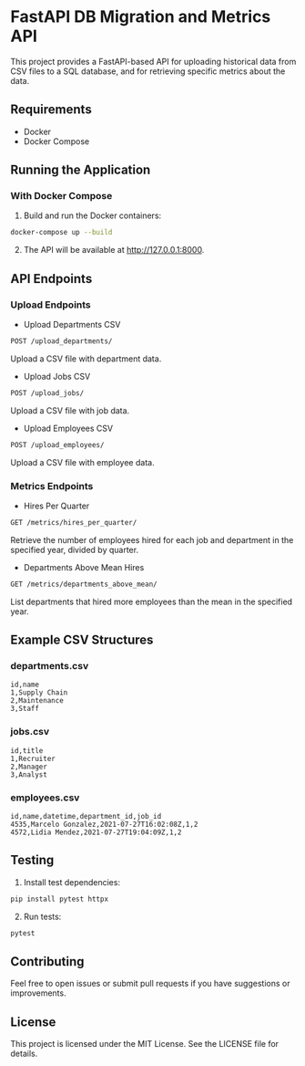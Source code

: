 # FastAPI DB Migration and Metrics API

This project provides a FastAPI-based API for uploading historical data from CSV files to a SQL database, and for retrieving specific metrics about the data.

## Requirements

- Docker
- Docker Compose

## Running the Application

### With Docker Compose
1. Build and run the Docker containers:

```bash
docker-compose up --build
```

2. The API will be available at http://127.0.0.1:8000.

## API Endpoints
### Upload Endpoints
- Upload Departments CSV

```bash
POST /upload_departments/
```
Upload a CSV file with department data.

- Upload Jobs CSV

```bash
POST /upload_jobs/
```
Upload a CSV file with job data.

- Upload Employees CSV

```bash
POST /upload_employees/
```
Upload a CSV file with employee data.

### Metrics Endpoints
- Hires Per Quarter

```bash
GET /metrics/hires_per_quarter/
```
Retrieve the number of employees hired for each job and department in the specified year, divided by quarter.

- Departments Above Mean Hires

```bash
GET /metrics/departments_above_mean/
```
List departments that hired more employees than the mean in the specified year.

## Example CSV Structures
### departments.csv
```
id,name
1,Supply Chain
2,Maintenance
3,Staff
```
### jobs.csv
```
id,title
1,Recruiter
2,Manager
3,Analyst
```
### employees.csv
```
id,name,datetime,department_id,job_id
4535,Marcelo Gonzalez,2021-07-27T16:02:08Z,1,2
4572,Lidia Mendez,2021-07-27T19:04:09Z,1,2
```

## Testing
1. Install test dependencies:

```bash
pip install pytest httpx
```

2. Run tests:

```bash
pytest
```

## Contributing
Feel free to open issues or submit pull requests if you have suggestions or improvements.

## License
This project is licensed under the MIT License. See the LICENSE file for details.

